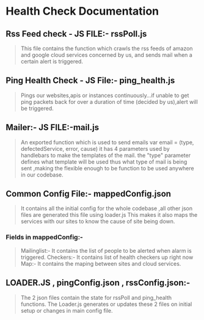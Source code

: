 # Health Check Documentation

## __Rss Feed check__ - JS FILE:- rssPoll.js
>This file contains the function which crawls the rss
> feeds of amazon and google cloud services concerned 
>by us, and sends mail when a certain alert is triggered.

## __Ping Health Check__ - JS File:- ping_health.js
>Pings our websites,apis or instances continuously…if
> unable to get ping packets back for over a duration
> of time (decided by us),alert will be triggered.

## __Mailer__:- JS FILE:-mail.js
>An exported function which is used to send emails
var email = (type, defectedService, error, cause)
>it has 4 parameters used by handlebars to make the templates of the mail. 
>the "type" parameter defines what template will be used thus what type of mail is being sent ,making the
> flexible enough to be function to be used anywhere in our codebase.

## __Common Config File__:- mappedConfig.json
>It contains all the initial config for the whole codebase ,all other json files are generated this file using loader.js 
>This makes it also maps the services with our sites to know the cause of site being down.

### Fields in mappedConfig:-
>Mailinglist:- It contains the list of people to be alerted when alarm is triggered.
>Checkers:- It contains list of health checkers up right now
>Map:- It contains the maping between sites and cloud services.

## __LOADER.JS , pingConfig.json , rssConfig.json:-__
>The 2 json files contain the state for rssPoll and ping_health functions. The Loader.js generates or updates these 2 files on initial setup or changes in main config file.



